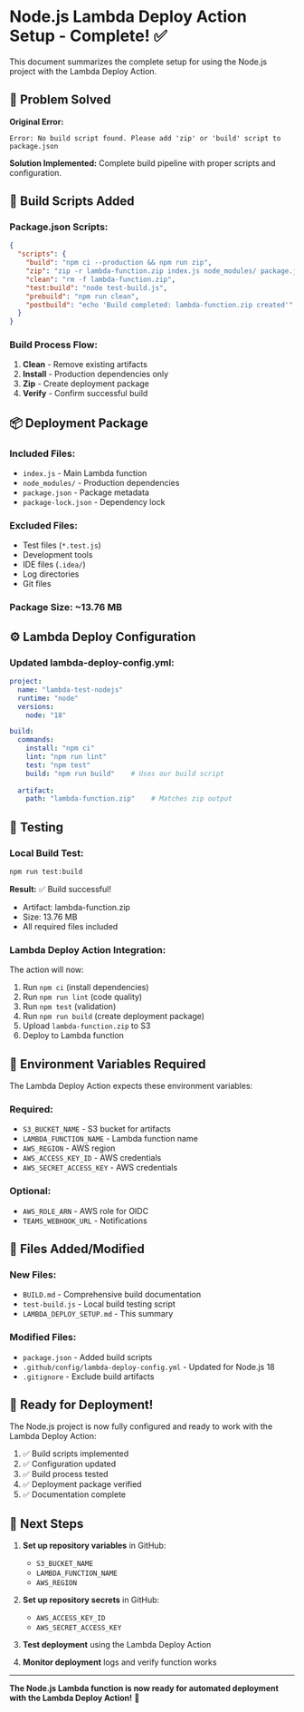 # Node.js Lambda Deploy Action Setup - Complete! ✅

This document summarizes the complete setup for using the Node.js project with the Lambda Deploy Action.

## 🎯 Problem Solved

**Original Error:**
```
Error: No build script found. Please add 'zip' or 'build' script to package.json
```

**Solution Implemented:**
Complete build pipeline with proper scripts and configuration.

## 🔧 Build Scripts Added

### Package.json Scripts:
```json
{
  "scripts": {
    "build": "npm ci --production && npm run zip",
    "zip": "zip -r lambda-function.zip index.js node_modules/ package.json package-lock.json -x '*.git*' '*.test.js' 'test-local.js' 'test-build.js' 'jest.config.js' 'eslint.config.js' '.eslintrc.js' 'logs/*' '.idea/*'",
    "clean": "rm -f lambda-function.zip",
    "test:build": "node test-build.js",
    "prebuild": "npm run clean",
    "postbuild": "echo 'Build completed: lambda-function.zip created'"
  }
}
```

### Build Process Flow:
1. **Clean** - Remove existing artifacts
2. **Install** - Production dependencies only
3. **Zip** - Create deployment package
4. **Verify** - Confirm successful build

## 📦 Deployment Package

### Included Files:
- `index.js` - Main Lambda function
- `node_modules/` - Production dependencies
- `package.json` - Package metadata
- `package-lock.json` - Dependency lock

### Excluded Files:
- Test files (`*.test.js`)
- Development tools
- IDE files (`.idea/`)
- Log directories
- Git files

### Package Size: ~13.76 MB

## ⚙️ Lambda Deploy Configuration

### Updated lambda-deploy-config.yml:
```yaml
project:
  name: "lambda-test-nodejs"
  runtime: "node"
  versions:
    node: "18"

build:
  commands:
    install: "npm ci"
    lint: "npm run lint"
    test: "npm test"
    build: "npm run build"    # Uses our build script
  
  artifact:
    path: "lambda-function.zip"    # Matches zip output
```

## 🧪 Testing

### Local Build Test:
```bash
npm run test:build
```

**Result:** ✅ Build successful!
- Artifact: lambda-function.zip
- Size: 13.76 MB
- All required files included

### Lambda Deploy Action Integration:
The action will now:
1. Run `npm ci` (install dependencies)
2. Run `npm run lint` (code quality)
3. Run `npm test` (validation)
4. Run `npm run build` (create deployment package)
5. Upload `lambda-function.zip` to S3
6. Deploy to Lambda function

## 🎯 Environment Variables Required

The Lambda Deploy Action expects these environment variables:

### Required:
- `S3_BUCKET_NAME` - S3 bucket for artifacts
- `LAMBDA_FUNCTION_NAME` - Lambda function name
- `AWS_REGION` - AWS region
- `AWS_ACCESS_KEY_ID` - AWS credentials
- `AWS_SECRET_ACCESS_KEY` - AWS credentials

### Optional:
- `AWS_ROLE_ARN` - AWS role for OIDC
- `TEAMS_WEBHOOK_URL` - Notifications

## 📁 Files Added/Modified

### New Files:
- `BUILD.md` - Comprehensive build documentation
- `test-build.js` - Local build testing script
- `LAMBDA_DEPLOY_SETUP.md` - This summary

### Modified Files:
- `package.json` - Added build scripts
- `.github/config/lambda-deploy-config.yml` - Updated for Node.js 18
- `.gitignore` - Exclude build artifacts

## 🚀 Ready for Deployment!

The Node.js project is now fully configured and ready to work with the Lambda Deploy Action:

1. ✅ Build scripts implemented
2. ✅ Configuration updated
3. ✅ Build process tested
4. ✅ Deployment package verified
5. ✅ Documentation complete

## 🔄 Next Steps

1. **Set up repository variables** in GitHub:
   - `S3_BUCKET_NAME`
   - `LAMBDA_FUNCTION_NAME`
   - `AWS_REGION`

2. **Set up repository secrets** in GitHub:
   - `AWS_ACCESS_KEY_ID`
   - `AWS_SECRET_ACCESS_KEY`

3. **Test deployment** using the Lambda Deploy Action

4. **Monitor deployment** logs and verify function works

---

**The Node.js Lambda function is now ready for automated deployment with the Lambda Deploy Action!** 🎉
